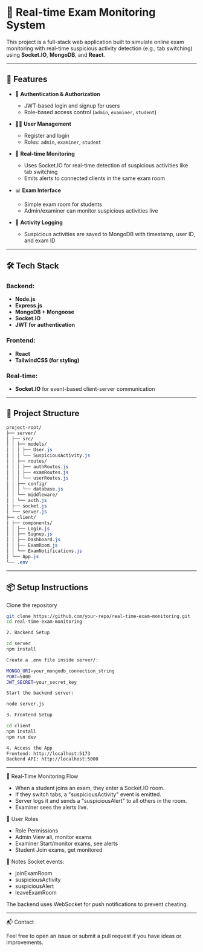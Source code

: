 # 👀 Real-time Exam Monitoring System

This project is a full-stack web application built to simulate online exam monitoring with real-time suspicious activity detection (e.g., tab switching) using **Socket.IO**, **MongoDB**, and **React**.

---

## 🚀 Features

- 🔐 **Authentication & Authorization**
  - JWT-based login and signup for users
  - Role-based access control (`admin`, `examiner`, `student`)

- 🧑‍💻 **User Management**
  - Register and login
  - Roles: `admin`, `examiner`, `student`

- 📡 **Real-time Monitoring**
  - Uses Socket.IO for real-time detection of suspicious activities like tab switching
  - Emits alerts to connected clients in the same exam room

- 📊 **Exam Interface**
  - Simple exam room for students
  - Admin/examiner can monitor suspicious activities live

- 🧠 **Activity Logging**
  - Suspicious activities are saved to MongoDB with timestamp, user ID, and exam ID

---

## 🛠️ Tech Stack

### Backend:
- **Node.js**
- **Express.js**
- **MongoDB + Mongoose**
- **Socket.IO**
- **JWT for authentication**

### Frontend:
- **React**
- **TailwindCSS (for styling)**

### Real-time:
- **Socket.IO** for event-based client-server communication

---

## 📁 Project Structure

```css
project-root/
├── server/
│ ├── src/
│ │ ├── models/
│ │ │ ├── User.js
│ │ │ └── SuspiciousActivity.js
│ │ ├── routes/
│ │ │ ├── authRoutes.js
│ │ │ ├── examRoutes.js
│ │ │ └── userRoutes.js
│ │ ├── config/
│ │ │ └── database.js
│ │ └── middleware/
│ │ └── auth.js
│ ├── socket.js
│ └── server.js
├── client/
│ ├── components/
│ │ ├── Login.js
│ │ ├── Signup.js
│ │ ├── Dashboard.js
│ │ ├── ExamRoom.js
│ │ └── ExamNotifications.js
│ └── App.js
└── .env
```

---

## 📦 Setup Instructions

Clone the repository

```bash
git clone https://github.com/your-repo/real-time-exam-monitoring.git
cd real-time-exam-monitoring

2. Backend Setup

cd server
npm install

Create a .env file inside server/:

MONGO_URI=your_mongodb_connection_string
PORT=5000
JWT_SECRET=your_secret_key

Start the backend server:

node server.js

3. Frontend Setup

cd client
npm install
npm run dev

4. Access the App
Frontend: http://localhost:5173
Backend API: http://localhost:5000

```

---

🧪 Real-Time Monitoring Flow
- When a student joins an exam, they enter a Socket.IO room.
- If they switch tabs, a "suspiciousActivity" event is emitted.
- Server logs it and sends a "suspiciousAlert" to all others in the room.
- Examiner sees the alerts live.

🔐 User Roles
- Role	Permissions
- Admin	View all, monitor exams
- Examiner	Start/monitor exams, see alerts
- Student	Join exams, get monitored

📌 Notes
Socket events:
- joinExamRoom
- suspiciousActivity
- suspiciousAlert
- leaveExamRoom
  
The backend uses WebSocket for push notifications to prevent cheating.

---

📬 Contact

Feel free to open an issue or submit a pull request if you have ideas or improvements.
